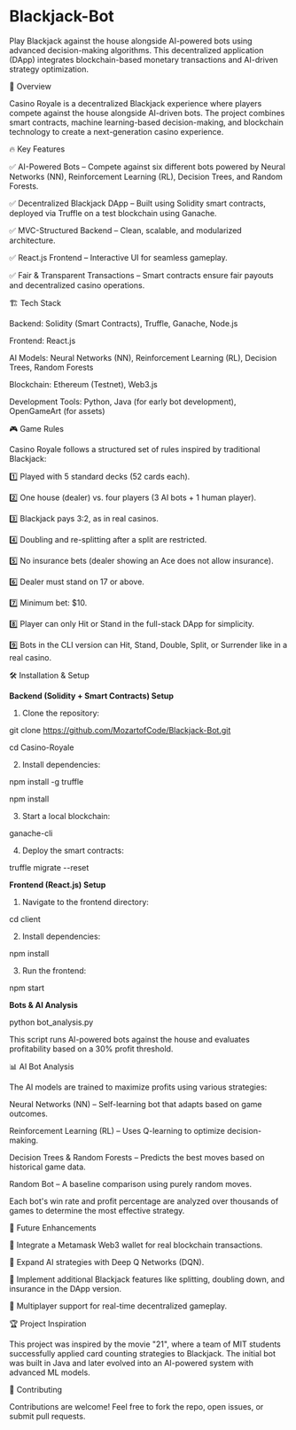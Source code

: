 # Blackjack-Bot

Play Blackjack against the house alongside AI-powered bots using advanced decision-making algorithms. This decentralized application (DApp) integrates blockchain-based monetary transactions and AI-driven strategy optimization.


📌 Overview

Casino Royale is a decentralized Blackjack experience where players compete against the house alongside AI-driven bots. The project combines smart contracts, machine learning-based decision-making, and blockchain technology to create a next-generation casino experience. <br>


🔥 Key Features

✅ AI-Powered Bots – Compete against six different bots powered by Neural Networks (NN), Reinforcement Learning (RL), Decision Trees, and Random Forests.

✅ Decentralized Blackjack DApp – Built using Solidity smart contracts, deployed via Truffle on a test blockchain using Ganache.

✅ MVC-Structured Backend – Clean, scalable, and modularized architecture.

✅ React.js Frontend – Interactive UI for seamless gameplay.

✅ Fair & Transparent Transactions – Smart contracts ensure fair payouts and decentralized casino operations.


🏗️ Tech Stack

Backend: Solidity (Smart Contracts), Truffle, Ganache, Node.js

Frontend: React.js

AI Models: Neural Networks (NN), Reinforcement Learning (RL), Decision Trees, Random Forests

Blockchain: Ethereum (Testnet), Web3.js

Development Tools: Python, Java (for early bot development), OpenGameArt (for assets)



🎮 Game Rules

Casino Royale follows a structured set of rules inspired by traditional Blackjack:

1️⃣ Played with 5 standard decks (52 cards each).

2️⃣ One house (dealer) vs. four players (3 AI bots + 1 human player).

3️⃣ Blackjack pays 3:2, as in real casinos.

4️⃣ Doubling and re-splitting after a split are restricted.

5️⃣ No insurance bets (dealer showing an Ace does not allow insurance).

6️⃣ Dealer must stand on 17 or above.

7️⃣ Minimum bet: $10.

8️⃣ Player can only Hit or Stand in the full-stack DApp for simplicity.

9️⃣ Bots in the CLI version can Hit, Stand, Double, Split, or Surrender like in a real casino.




🛠️ Installation & Setup


**Backend (Solidity + Smart Contracts) Setup**

1. Clone the repository:
   
git clone https://github.com/MozartofCode/Blackjack-Bot.git

cd Casino-Royale

2. Install dependencies:
   
npm install -g truffle

npm install

3. Start a local blockchain:
   
ganache-cli


4. Deploy the smart contracts:
   
truffle migrate --reset



**Frontend (React.js) Setup**


1. Navigate to the frontend directory:
   
cd client


2. Install dependencies:
   
npm install


3. Run the frontend:
   
npm start



**Bots & AI Analysis**

python bot_analysis.py

This script runs AI-powered bots against the house and evaluates profitability based on a 30% profit threshold.


📊 AI Bot Analysis

The AI models are trained to maximize profits using various strategies:

Neural Networks (NN) – Self-learning bot that adapts based on game outcomes.

Reinforcement Learning (RL) – Uses Q-learning to optimize decision-making.

Decision Trees & Random Forests – Predicts the best moves based on historical game data.

Random Bot – A baseline comparison using purely random moves.

Each bot's win rate and profit percentage are analyzed over thousands of games to determine the most effective strategy.



🚧 Future Enhancements

🔹 Integrate a Metamask Web3 wallet for real blockchain transactions.

🔹 Expand AI strategies with Deep Q Networks (DQN).

🔹 Implement additional Blackjack features like splitting, doubling down, and insurance in the DApp version.

🔹 Multiplayer support for real-time decentralized gameplay.



🏆 Project Inspiration

This project was inspired by the movie "21", where a team of MIT students successfully applied card counting strategies to Blackjack. The initial bot was built in Java and later evolved into an AI-powered system with advanced ML models.


🤝 Contributing

Contributions are welcome! Feel free to fork the repo, open issues, or submit pull requests.
